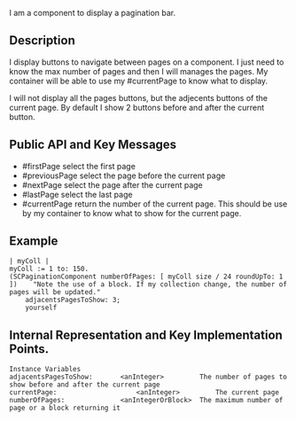I am a component to display a pagination bar.

Description
------------------

I display buttons to navigate between pages on a component. I just need to know the max number of pages and then I will manages the pages. My container will be able to use my #currentPage to know what to display.

I will not display all the pages buttons, but the adjecents buttons of the current page. By default I show 2 buttons before and after the current button.

Public API and Key Messages
-----------------

- #firstPage 			select the first page
- #previousPage 		select the page before the current page
- #nextPage 			select the page after the current page
- #lastPage 			select the last page
- #currentPage 		return the number of the current page. This should be use by my container to know what to show for the current page.

Example
-----------------

	| myColl |
	myColl := 1 to: 150.
	(SCPaginationComponent numberOfPages: [ myColl size / 24 roundUpTo: 1 ]) 	"Note the use of a block. If my collection change, the number of pages will be updated."
		adjacentsPagesToShow: 3;
		yourself
 
Internal Representation and Key Implementation Points.
-----------------

    Instance Variables
	adjacentsPagesToShow:		<anInteger>			The number of pages to show before and after the current page
	currentPage:					<anInteger>			The current page
	numberOfPages:				<anIntegerOrBlock>	The maximum number of page or a block returning it
